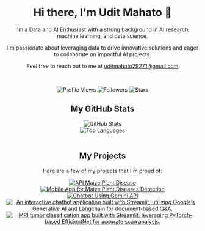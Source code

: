 <div align="center">
    <h1>Hi there, I'm Udit Mahato 👋</h1>
    <p>I'm a Data and AI Enthusiast with a strong background in AI research, machine learning, and data science.</p>
    <p>I'm passionate about leveraging data to drive innovative solutions and eager to collaborate on impactful AI projects.</p>
    <p>Feel free to reach out to me at <a href="mailto:uditmahato29271@gmail.com">uditmahato29271@gmail.com</a></p>
</div>

<br>

<p align="center">
    <img src="https://komarev.com/ghpvc/?username=uditmahato&style=flat-square&color=blueviolet&label=Profile+Views" alt="Profile Views">
    <img src="https://img.shields.io/github/followers/uditmahato?style=flat-square&color=blueviolet" alt="Followers">
    <img src="https://img.shields.io/github/stars/uditmahato?style=flat-square&color=blueviolet" alt="Stars">
</p>

<div align="center">
    <h2>My GitHub Stats</h2>
    <img src="https://github-readme-stats.vercel.app/api?username=uditmahato&show_icons=true&theme=radical" alt="GitHub Stats">
    <br>
    <img src="https://github-readme-stats.vercel.app/api/top-langs/?username=uditmahato&layout=compact&theme=radical" alt="Top Languages">
</div>

<br>

<div align="center">
    <h2>My Projects</h2>
    <p>Here are a few of my projects that I'm proud of:</p>
    <a href="https://github.com/uditmahato/api_maize_plant_disease">
        <img src="https://github-readme-stats.vercel.app/api/pin/?username=uditmahato&repo=api_maize_plant_disease&theme=radical" alt="API Maize Plant Disease">
    </a>
    <a href="https://github.com/uditmahato/mobile_app_for_maize_plant_disease_detection">
        <img src="https://github-readme-stats.vercel.app/api/pin/?username=uditmahato&repo=mobile_app_for_maize_plant_disease_detection&theme=radical" alt="Mobile App for Maize Plant Diseases Detection">
    </a>
    <a href="https://github.com/uditmahato/chatbot_using_gemini_api">
        <img src="https://github-readme-stats.vercel.app/api/pin/?username=uditmahato&repo=chatbot_using_gemini_api&theme=radical" alt="Chatbot Using Gemini API">
    </a>
    <a href="https://github.com/uditmahato/chat_bot">
        <img src="https://github-readme-stats.vercel.app/api/pin/?username=uditmahato&repo=chat_bot&theme=radical" alt="An interactive chatbot application built with Streamlit, utilizing Google’s Generative AI and Langchain for document-based Q&A. ">
    </a>
        <a href="https://github.com/uditmahato/brain_tumor_detection">
        <img src="https://github-readme-stats.vercel.app/api/pin/?username=uditmahato&repo=brain_tumor_detection&theme=radical" alt="MRI tumor classification app built with Streamlit, leveraging PyTorch-based EfficientNet for accurate scan analysis.">
    </a>
</div>
